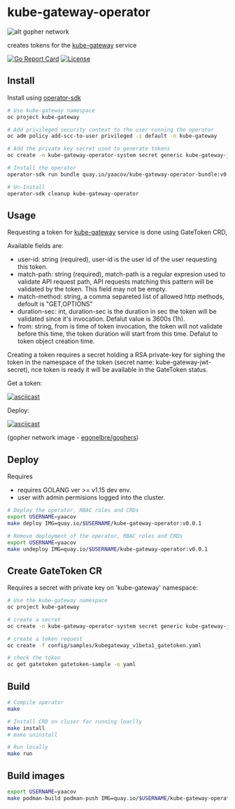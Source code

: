 # kube-gateway-operator

![alt gopher network](https://raw.githubusercontent.com/yaacov/kube-gateway/main/web/public/network-side.png)

creates tokens for the [kube-gateway](https://github.com/yaacov/kube-gateway) service

[![Go Report Card](https://goreportcard.com/badge/github.com/yaacov/kube-gateway-operator)](https://goreportcard.com/report/github.com/yaacov/kube-gateway-operator)
[![License](https://img.shields.io/badge/License-Apache%202.0-blue.svg)](https://opensource.org/licenses/Apache-2.0)

## Install

Install using [operator-sdk](https://sdk.operatorframework.io/docs/installation/)

```bash
# Use kube-gateway namespace
oc project kube-gateway

# Add privileged security context to the user running the operator
oc adm policy add-scc-to-user privileged -z default -n kube-gateway

# Add the private key secret used to generate tokens
oc create -n kube-gateway-operator-system secret generic kube-gateway-jwt-secret --from-file=test/cert.pem --from-file=test/key.pem

# Install the operator
operator-sdk run bundle quay.io/yaacov/kube-gateway-operator-bundle:v0.0.1 -n kube-gateway

# Un-Install
operator-sdk cleanup kube-gateway-operator
```

## Usage

Requesting a token for [kube-gateway](https://github.com/yaacov/kube-gateway) service is done using GateToken CRD,

Available fields are:

- user-id: string (required), user-id is the user id of the user requesting this token.
- match-path: string (required), match-path is a regular expresion used to validate API request path, API requests matching this pattern will be validated by the token. This field may not be empty.
- match-method: string, a comma separeted list of allowed http methods, defoult is "GET,OPTIONS"
- duration-sec: int, duration-sec is the duration in sec the token will be validated since it's invocation. Defalut value is 3600s (1h).
- from: string, from is time of token invocation, the token will not validate before this time, the token duration will start from this time. Defalut to token object creation time.

Creating a token requires a secret holding a RSA private-key for sighing the token in the namespace of the token (secret name: kube-gateway-jwt-secret), nce token is ready it will be available in the GateToken status.

Get a token:

[![asciicast](https://asciinema.org/a/397136.svg)](https://asciinema.org/a/397136)

Deploy:

[![asciicast](https://asciinema.org/a/397137.svg)](https://asciinema.org/a/397137)

(gopher network image - [egonelbre/gophers](https://github.com/egonelbre/gophers))

## Deploy

Requires

- requires GOLANG ver >= v1.15 dev env.
- user with admin permisions logged into the cluster.

```bash
# Deploy the operator, RBAC roles and CRDs
export USERNAME=yaacov
make deploy IMG=quay.io/$USERNAME/kube-gateway-operator:v0.0.1
```

```bash
# Remove deployment of the operator, RBAC roles and CRDs
export USERNAME=yaacov
make undeploy IMG=quay.io/$USERNAME/kube-gateway-operator:v0.0.1
```

## Create GateToken CR

Requires a secret with private key on 'kube-gateway' namespace:

```bash
# Use the kube-gateway namespace
oc project kube-gateway

# create a secret
oc create -n kube-gateway-operator-system secret generic kube-gateway-jwt-secret --from-file=test/cert.pem --from-file=test/key.pem

# create a token request
oc create -f config/samples/kubegateway_v1beta1_gatetoken.yaml

# check the token
oc get gatetoken gatetoken-sample -o yaml
```

## Build

```bash
# Compile operator
make

# Install CRD on cluser for running loaclly
make install
# make uninstall

# Run locally
make run
```

## Build images

```bash
export USERNAME=yaacov
make podman-build podman-push IMG=quay.io/$USERNAME/kube-gateway-operator:v0.0.1
```
